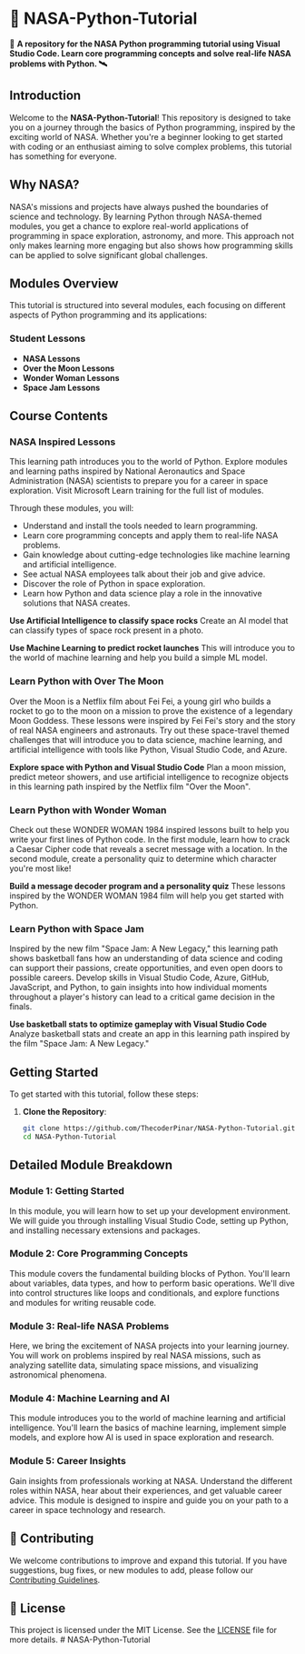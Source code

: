 # 🚀 NASA-Python-Tutorial

🌌 **A repository for the NASA Python programming tutorial using Visual Studio Code. Learn core programming concepts and solve real-life NASA problems with Python. 🛰️**

## Introduction
Welcome to the **NASA-Python-Tutorial**! This repository is designed to take you on a journey through the basics of Python programming, inspired by the exciting world of NASA. Whether you're a beginner looking to get started with coding or an enthusiast aiming to solve complex problems, this tutorial has something for everyone.

## Why NASA?
NASA's missions and projects have always pushed the boundaries of science and technology. By learning Python through NASA-themed modules, you get a chance to explore real-world applications of programming in space exploration, astronomy, and more. This approach not only makes learning more engaging but also shows how programming skills can be applied to solve significant global challenges.

## Modules Overview
This tutorial is structured into several modules, each focusing on different aspects of Python programming and its applications:

### Student Lessons
- **NASA Lessons**
- **Over the Moon Lessons**
- **Wonder Woman Lessons**
- **Space Jam Lessons**

## Course Contents

### NASA Inspired Lessons
This learning path introduces you to the world of Python. Explore modules and learning paths inspired by National Aeronautics and Space Administration (NASA) scientists to prepare you for a career in space exploration. Visit Microsoft Learn training for the full list of modules.

Through these modules, you will:

- Understand and install the tools needed to learn programming.
- Learn core programming concepts and apply them to real-life NASA problems.
- Gain knowledge about cutting-edge technologies like machine learning and artificial intelligence.
- See actual NASA employees talk about their job and give advice.
- Discover the role of Python in space exploration.
- Learn how Python and data science play a role in the innovative solutions that NASA creates.

**Use Artificial Intelligence to classify space rocks**
Create an AI model that can classify types of space rock present in a photo.

**Use Machine Learning to predict rocket launches**
This will introduce you to the world of machine learning and help you build a simple ML model.

### Learn Python with Over The Moon
Over the Moon is a Netflix film about Fei Fei, a young girl who builds a rocket to go to the moon on a mission to prove the existence of a legendary Moon Goddess. These lessons were inspired by Fei Fei's story and the story of real NASA engineers and astronauts. Try out these space-travel themed challenges that will introduce you to data science, machine learning, and artificial intelligence with tools like Python, Visual Studio Code, and Azure.

**Explore space with Python and Visual Studio Code**
Plan a moon mission, predict meteor showers, and use artificial intelligence to recognize objects in this learning path inspired by the Netflix film "Over the Moon".

### Learn Python with Wonder Woman
Check out these WONDER WOMAN 1984 inspired lessons built to help you write your first lines of Python code. In the first module, learn how to crack a Caesar Cipher code that reveals a secret message with a location. In the second module, create a personality quiz to determine which character you're most like!

**Build a message decoder program and a personality quiz**
These lessons inspired by the WONDER WOMAN 1984 film will help you get started with Python.

### Learn Python with Space Jam
Inspired by the new film "Space Jam: A New Legacy," this learning path shows basketball fans how an understanding of data science and coding can support their passions, create opportunities, and even open doors to possible careers. Develop skills in Visual Studio Code, Azure, GitHub, JavaScript, and Python, to gain insights into how individual moments throughout a player's history can lead to a critical game decision in the finals.

**Use basketball stats to optimize gameplay with Visual Studio Code**
Analyze basketball stats and create an app in this learning path inspired by the film "Space Jam: A New Legacy."

## Getting Started
To get started with this tutorial, follow these steps:

1. **Clone the Repository**:
   ```bash
   git clone https://github.com/ThecoderPinar/NASA-Python-Tutorial.git
   cd NASA-Python-Tutorial
    ```

## Detailed Module Breakdown

### Module 1: Getting Started
In this module, you will learn how to set up your development environment. We will guide you through installing Visual Studio Code, setting up Python, and installing necessary extensions and packages.

### Module 2: Core Programming Concepts
This module covers the fundamental building blocks of Python. You'll learn about variables, data types, and how to perform basic operations. We'll dive into control structures like loops and conditionals, and explore functions and modules for writing reusable code.

### Module 3: Real-life NASA Problems
Here, we bring the excitement of NASA projects into your learning journey. You will work on problems inspired by real NASA missions, such as analyzing satellite data, simulating space missions, and visualizing astronomical phenomena.

### Module 4: Machine Learning and AI
This module introduces you to the world of machine learning and artificial intelligence. You'll learn the basics of machine learning, implement simple models, and explore how AI is used in space exploration and research.

### Module 5: Career Insights
Gain insights from professionals working at NASA. Understand the different roles within NASA, hear about their experiences, and get valuable career advice. This module is designed to inspire and guide you on your path to a career in space technology and research.

## 🤝 Contributing
We welcome contributions to improve and expand this tutorial. If you have suggestions, bug fixes, or new modules to add, please follow our [Contributing Guidelines](CONTRIBUTING.md).

## 📜 License
This project is licensed under the MIT License. See the [LICENSE](LICENSE) file for more details.
#   N A S A - P y t h o n - T u t o r i a l 
 
 
